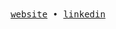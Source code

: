 
<div align='center' color="red">
  <samp>
    <a target="_blank" href='https://frm-bot.vercel.app/'>website</a> •
    <a target="_blank" href='https://www.linkedin.com/in/frm-bot/'>linkedin</a>
  </samp>
</div>
